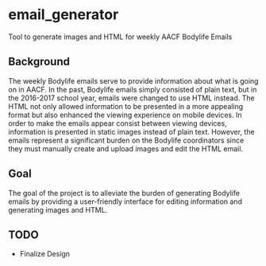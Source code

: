 # email_generator
Tool to generate images and HTML for weekly AACF Bodylife Emails

## Background
The weekly Bodylife emails serve to provide information about what is going on in AACF. In the
past, Bodylife emails simply consisted of plain text, but in the 2016-2017 school year, emails were
changed to use HTML instead. The HTML not only allowed information to be presented in a more
appealing format but also enhanced the viewing experience on mobile devices. In order to make the
emails appear consist between viewing devices, information is presented in static images instead of
plain text. However, the emails represent a significant burden on the Bodylife coordinators since
they must manually create and upload images and edit the HTML email.

## Goal
The goal of the project is to alleviate the burden of generating Bodylife emails by providing a
user-friendly interface for editing information and generating images and HTML.

## TODO
- Finalize Design
